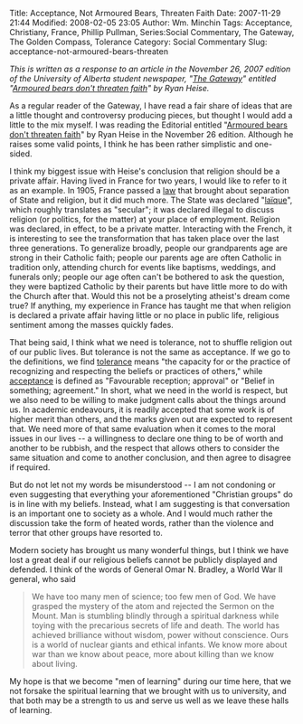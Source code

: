 Title: Acceptance, Not Armoured Bears, Threaten Faith
Date: 2007-11-29 21:44
Modified: 2008-02-05 23:05
Author: Wm. Minchin
Tags: Acceptance, Christiany, France, Phillip Pullman, Series:Social Commentary, The Gateway, The Golden Compass, Tolerance
Category: Social Commentary
Slug: acceptance-not-armoured-bears-threaten

*This is written as a response to an article in the November 26, 2007
edition of the University of Alberta student newspaper, "[The
Gateway](http://www.thegatewayonline.ca/)" entitled "[Armoured bears
don't threaten
faith](http://www.thegatewayonline.ca/armoured-bears-don-t-threaten-faith-20071126-1466.html)"
by Ryan Heise.*

As a regular reader of the Gateway, I have read a fair share of ideas
that are a little thought and controversy producing pieces, but thought
I would add a little to the mix myself. I was reading the Editorial
entitled "[Armoured bears don't threaten
faith](http://www.thegatewayonline.ca/armoured-bears-don-t-threaten-faith-20071126-1466.html)"
by Ryan Heise in the November 26 edition. Although he raises some valid
points, I think he has been rather simplistic and one-sided.

I think my biggest issue with Heise's conclusion that religion should be
a private affair. Having lived in France for two years, I would like to
refer to it as an example. In 1905, France passed a
[law](http://en.wikipedia.org/wiki/1905_French_law_on_the_separation_of_Church_and_State%20)
that brought about separation of State and religion, but it did much
more. The State was declared
"[laïque](http://en.wikipedia.org/wiki/La%C3%AFcit%C3%A9)", which
roughly translates as "secular"; it was declared illegal to discuss
religion (or politics, for the matter) at your place of employment.
Religion was declared, in effect, to be a private matter. Interacting
with the French, it is interesting to see the transformation that has
taken place over the last three generations. To generalize broadly,
people our grandparents age are strong in their Catholic faith; people
our parents age are often Catholic in tradition only, attending church
for events like baptisms, weddings, and funerals only; people our age
often can't be bothered to ask the question, they were baptized Catholic
by their parents but have little more to do with the Church after that.
Would this not be a proselyting atheist's dream come true? If anything,
my experience in France has taught me that when religion is declared a
private affair having little or no place in public life, religious
sentiment among the masses quickly fades.

That being said, I think what we need is tolerance, not to shuffle
religion out of our public lives. But tolerance is not the same as
acceptance. If we go to the definitions, we find
[tolerance](http://www.answers.com/tolerance&r=67) means "the capacity
for or the practice of recognizing and respecting the beliefs or
practices of others," while
[acceptance](http://www.answers.com/acceptance) is defined as
"Favourable reception; approval" or "Belief in something; agreement." In
short, what we need in the world is respect, but we also need to be
willing to make judgment calls about the things around us. In academic
endeavours, it is readily accepted that some work is of higher merit
than others, and the marks given out are expected to represent that. We
need more of that same evaluation when it comes to the moral issues in
our lives -- a willingness to declare one thing to be of worth and
another to be rubbish, and the respect that allows others to consider
the same situation and come to another conclusion, and then agree to
disagree if required.

But do not let not my words be misunderstood -- I am not condoning or
even suggesting that everything your aforementioned "Christian groups"
do is in line with my beliefs. Instead, what I am suggesting is that
conversation is an important one to society as a whole. And I would much
rather the discussion take the form of heated words, rather than the
violence and terror that other groups have resorted to.

Modern society has brought us many wonderful things, but I think we have
lost a great deal if our religious beliefs cannot be publicly displayed
and defended. I think of the words of General Omar N. Bradley, a World
War II general, who said

> We have too many men of science; too few men of God. We have grasped
> the mystery of the atom and rejected the Sermon on the Mount. Man is
> stumbling blindly through a spiritual darkness while toying with the
> precarious secrets of life and death. The world has achieved
> brilliance without wisdom, power without conscience. Ours is a world
> of nuclear giants and ethical infants. We know more about war than we
> know about peace, more about killing than we know about living.

My hope is that we become "men of learning" during our time here, that
we not forsake the spiritual learning that we brought with us to
university, and that both may be a strength to us and serve us well as
we leave these halls of learning.
